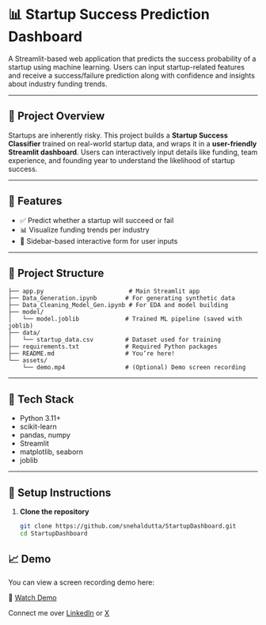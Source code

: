 # 📊 Startup Success Prediction Dashboard

A Streamlit-based web application that predicts the success probability of a startup using machine learning. Users can input startup-related features and receive a success/failure prediction along with confidence and insights about industry funding trends.

---

## 🧠 Project Overview

Startups are inherently risky. This project builds a **Startup Success Classifier** trained on real-world startup data, and wraps it in a **user-friendly Streamlit dashboard**. Users can interactively input details like funding, team experience, and founding year to understand the likelihood of startup success.

---

## 🚀 Features

- ✅ Predict whether a startup will succeed or fail  
- 📊 Visualize funding trends per industry  
- 🧾 Sidebar-based interactive form for user inputs  

---

## 📂 Project Structure

```
├── app.py                        # Main Streamlit app
├── Data_Generation.ipynb        # For generating synthetic data
├── Data_Cleaning_Model_Gen.ipynb # For EDA and model building
├── model/
│   └── model.joblib             # Trained ML pipeline (saved with joblib)
├── data/
│   └── startup_data.csv         # Dataset used for training
├── requirements.txt             # Required Python packages
├── README.md                    # You’re here!
└── assets/
    └── demo.mp4                 # (Optional) Demo screen recording
```

---

## 🧰 Tech Stack

- Python 3.11+
- scikit-learn
- pandas, numpy
- Streamlit
- matplotlib, seaborn
- joblib

---

## 🔧 Setup Instructions

1. **Clone the repository**
   ```bash
   git clone https://github.com/snehaldutta/StartupDashboard.git
   cd StartupDashboard


## 📈 Demo

You can view a screen recording demo here:

🎥 [Watch Demo](https://youtu.be/oEkJWP-yviE)

Connect me over [LinkedIn](www.linkedin.com/in/snehal-python) or [X](https://x.com/naive_ai_)
